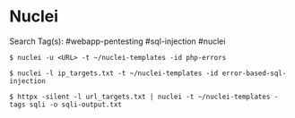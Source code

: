# Nuclei

Search Tag(s): #webapp-pentesting #sql-injection #nuclei

```
$ nuclei -u <URL> -t ~/nuclei-templates -id php-errors

$ nuclei -l ip_targets.txt -t ~/nuclei-templates -id error-based-sql-injection

$ httpx -silent -l url_targets.txt | nuclei -t ~/nuclei-templates -tags sqli -o sqli-output.txt
```
